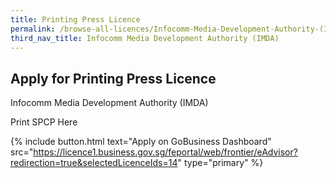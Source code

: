 ```yaml
---
title: Printing Press Licence
permalink: /browse-all-licences/Infocomm-Media-Development-Authority-(IMDA)/Printing-Press-Licence
third_nav_title: Infocomm Media Development Authority (IMDA)
---
```


## Apply for Printing Press Licence

Infocomm Media Development Authority (IMDA)

Print SPCP Here

{% include button.html text="Apply on GoBusiness Dashboard" src="https://licence1.business.gov.sg/feportal/web/frontier/eAdvisor?redirection=true&selectedLicenceIds=14" type="primary" %}
